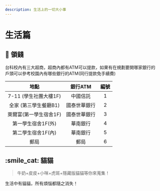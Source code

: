 ```yaml
---
description: 生活上的一切大小事
---
```


# 生活篇

## :atm: 領錢

台科校內有三大超商，超商內都有ATM可以提款，如果有在規劃要開哪家銀行的戶頭可以參考校園內有哪些銀行的ATM(同行提款免手續費)

<table><thead><tr><th align="center">地點</th><th align="center">銀行ATM</th><th data-hidden align="center">編號</th></tr></thead><tbody><tr><td align="center">7-11 (學生社團大樓1F)</td><td align="center">中國信託</td><td align="center">1</td></tr><tr><td align="center">全家 (第三學生餐廳B1)</td><td align="center">國泰世華銀行</td><td align="center">2</td></tr><tr><td align="center">萊爾富(第一學生宿舍1F)</td><td align="center">國泰世華銀行</td><td align="center">3</td></tr><tr><td align="center">第一學生宿舍1F(外)</td><td align="center">華南銀行</td><td align="center">4</td></tr><tr><td align="center">第二學生宿舍1F(內)</td><td align="center">華南銀行</td><td align="center">5</td></tr><tr><td align="center">郵局</td><td align="center">郵局</td><td align="center">6</td></tr></tbody></table>

## :smile\_cat: 貓貓

> 牛奶+皮皮+小咪+虎斑+隱藏版貓貓等你來蒐集！

生活中有貓貓，所有煩惱都隨之消失！
